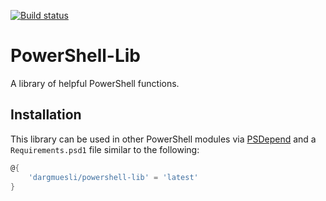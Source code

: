 [![Build status](https://ci.appveyor.com/api/projects/status/1h40wstbd2gssy57/branch/master?svg=true)](https://ci.appveyor.com/project/Dargmuesli/powershell-lib/branch/master)

# PowerShell-Lib
A library of helpful PowerShell functions.

## Installation
This library can be used in other PowerShell modules via [PSDepend](https://github.com/RamblingCookieMonster/PSDepend) and a `Requirements.psd1` file similar to the following:

```PowerShell
@{
    'dargmuesli/powershell-lib' = 'latest'
}
```
